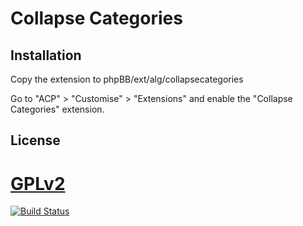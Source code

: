 # Collapse Categories

## Installation

Copy the extension to phpBB/ext/alg/collapsecategories

Go to "ACP" > "Customise" > "Extensions" and enable the "Collapse Categories" extension.

## License

[GPLv2](license.txt)
======================
[![Build Status](https://travis-ci.org/alg5/collapsecategories.svg?branch=dev_3.2.x)](https://travis-ci.org/alg5/collapsecategories)

